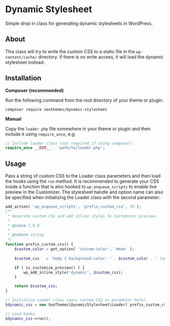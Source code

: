 # Dynamic Stylesheet

Simple drop in class for generating dynamic stylesheets in WordPress.

## About

This class will try to write the custom CSS to a static file in the `wp-content/cache/` directory. If there is no write access, it will load the dynamic stylesheet instead.

## Installation

__Composer (recommended)__

Run the following command from the root directory of your theme or plugin:

```shell
composer require seothemes/dynamic-stylesheet
```

__Manual__

Copy the `loader.php` file somewhere in your theme or plugin and then include it using `require_once`, e.g:

```php
// Include loader class (not required if using composer).
require_once __DIR__ . 'path/to/loader.php';
```

## Usage

Pass a string of custom CSS to the Loader class parameters and then load the hooks using the `run` method. It is recommended to generate your CSS inside a function that is also hooked to `wp_enqueue_scripts` to enable live preview in the Customizer. The stylesheet handle and option name can also be specified when initializing the Loader class with the second parameter:

```php
add_action( 'wp_enqueue_scripts', 'prefix_custom_css', 15 );
/**
 * Generate custom CSS and add inline styles to Customizer preview.
 *
 * @since 1.0.0
 *
 * @return string
 */
function prefix_custom_css() {
	$custom_color = get_option( 'custom-color', '#eee' );
  
	$custom_css   = 'body { background-color: ' . $custom_color . ' !important; }';

	if ( is_customize_preview() ) {
		wp_add_inline_style('dynamic', $custom_css);
	}

	return $custom_css;
}

// Initialize Loader class (pass custom CSS as parameter here).
$dynamic_css = new SeoThemes\DynamicStylesheet\Loader( prefix_custom_css(), 'my-prefix' );

// Load hooks.
$dynamic_css->run();
```




